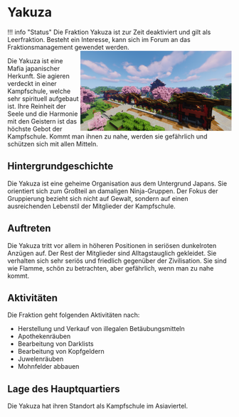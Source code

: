 # Yakuza
!!! info "Status" 
    Die Fraktion Yakuza ist zur Zeit deaktiviert und gilt als Leerfraktion. Besteht ein Interesse, kann sich im Forum an das Fraktionsmanagement gewendet werden.
 <img align="right" width="340" eight="340" src="../../../assets/image/fraktionen/YakuzaHQ.png">


Die Yakuza ist eine Mafia japanischer Herkunft. Sie agieren verdeckt in einer Kampfschule, welche sehr spirituell aufgebaut ist. Ihre Reinheit der Seele und die Harmonie mit den Geistern ist das höchste Gebot der Kampfschule. Kommt man ihnen zu nahe, werden sie gefährlich und schützen sich mit allen Mitteln.

## Hintergrundgeschichte 

Die Yakuza ist eine geheime Organisation aus dem Untergrund Japans. Sie orientiert sich zum Großteil an damaligen Ninja-Gruppen. Der Fokus der Gruppierung bezieht sich nicht auf Gewalt, sondern auf einen ausreichenden Lebenstil der Mitglieder der Kampfschule.

## Auftreten 

Die Yakuza tritt vor allem in höheren Positionen in seriösen dunkelroten Anzügen auf. Der Rest der Mitglieder sind Alltagstauglich gekleidet. Sie verhalten sich sehr seriös und friedlich gegenüber der Zivilisation. Sie sind wie Flamme, schön zu betrachten, aber gefährlich, wenn man zu nahe kommt.

## Aktivitäten
Die Fraktion geht folgenden Aktivitäten nach:

* Herstellung und Verkauf von illegalen Betäubungsmitteln
* Apothekenräuben
* Bearbeitung von Darklists
* Bearbeitung von Kopfgeldern
* Juwelenräuben
* Mohnfelder abbauen


## Lage des Hauptquartiers
Die Yakuza hat ihren Standort als Kampfschule im Asiaviertel.
